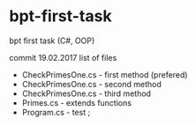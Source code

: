# bpt-first-task
bpt first task (C#, OOP)

commit 19.02.2017
list of files
- CheckPrimesOne.cs - first method (prefered)
- CheckPrimesOne.cs - second method
- CheckPrimesOne.cs - third method
- Primes.cs - extends functions
- Program.cs - test
;
